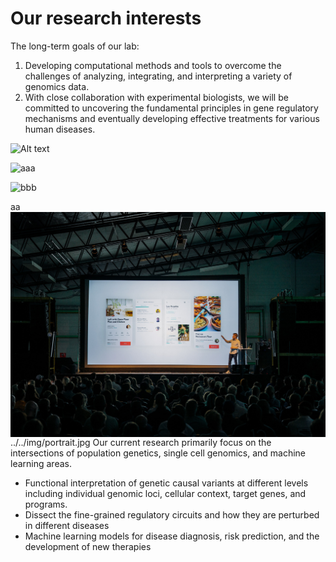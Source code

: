 <!-- ---
title: TBC 

event: genetic variant
event_url: https://example.org

location: Wowchemy HQ
address:
  street: 450 Serra Mall
  city: Stanford
  region: CA
  postcode: '94305'
  country: United States

summary: An example event.
abstract: 'Lorem ipsum dolor sit amet, consectetur adipiscing elit. Duis posuere tellusac convallis placerat. Proin tincidunt magna sed ex sollicitudin condimentum. Sed ac faucibus dolor, scelerisque sollicitudin nisi. Cras purus urna, suscipit quis sapien eu, pulvinar tempor diam.'

# Talk start and end times.
#   End time can optionally be hidden by prefixing the line with `#`.
date: '2030-06-01T13:00:00Z'
date_end: '2030-06-01T15:00:00Z'
all_day: false

# Schedule page publish date (NOT talk date).
publishDate: '2017-01-01T00:00:00Z'

authors: []
tags: []

# Is this a featured talk? (true/false)
featured: false

image:
  caption: 'Image credit: [**Unsplash**](https://unsplash.com/photos/bzdhc5b3Bxs)'
  focal_point: Right

url_code: ''
url_pdf: ''
url_slides: ''
url_video: ''

# Markdown Slides (optional).
#   Associate this talk with Markdown slides.
#   Simply enter your slide deck's filename without extension.
#   E.g. `slides = "example-slides"` references `content/slides/example-slides.md`.
#   Otherwise, set `slides = ""`.
slides:

# Projects (optional).
#   Associate this post with one or more of your projects.
#   Simply enter your project's folder or file name without extension.
#   E.g. `projects = ["internal-project"]` references `content/project/deep-learning/index.md`.
#   Otherwise, set `projects = []`.
projects:
---

Slides can be added in a few ways:

- **Create** slides using Wowchemy's [_Slides_](https://wowchemy.com/docs/managing-content/#create-slides) feature and link using `slides` parameter in the front matter of the talk file
- **Upload** an existing slide deck to `static/` and link using `url_slides` parameter in the front matter of the talk file
- **Embed** your slides (e.g. Google Slides) or presentation video on this page using [shortcodes](https://wowchemy.com/docs/writing-markdown-latex/).

Further event details, including page elements such as image galleries, can be added to the body of this page. -->



# Our research interests
The long-term goals of our lab:
1. Developing computational methods and tools to overcome the challenges of analyzing, integrating, and interpreting a variety of genomics data. 
2. With close collaboration with experimental biologists, we will be committed to uncovering the fundamental principles in gene regulatory mechanisms and eventually developing effective treatments for various human diseases.

<img title="a title" alt="Alt text" src="https://github.com/fl-yu/CUT-RUNTools-2.0/blob/master/images/sample.result.gata1.png">

![aaa](https://github.com/fl-yu/CUT-RUNTools-2.0/blob/master/images/sample.result.gata1.png)

![bbb](welcome3.jpg)

aa
<img src="featured.jpg"
     alt="Markdown Monster icon"
     style="float: left; margin-right: 10px;" />

../../img/portrait.jpg
Our current research primarily focus on the intersections of population genetics, single cell genomics, and machine learning areas. 

- Functional interpretation of genetic causal variants at different levels including individual genomic loci, cellular context, target genes, and programs.   
- Dissect the fine-grained regulatory circuits and how they are perturbed in different diseases 
- Machine learning models for disease diagnosis, risk prediction, and the development of new therapies
